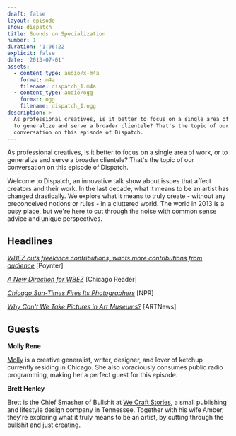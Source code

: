 ```yaml
---
draft: false
layout: episode
show: dispatch
title: Sounds on Specialization
number: 1
duration: '1:06:22'
explicit: false
date: '2013-07-01'
assets:
  - content_type: audio/x-m4a
    format: m4a
    filename: dispatch_1.m4a
  - content_type: audio/ogg
    format: ogg
    filename: dispatch_1.ogg
description: >-
  As professional creatives, is it better to focus on a single area of work, or
  to generalize and serve a broader clientele? That's the topic of our
  conversation on this episode of Dispatch.
---
```

As professional creatives, is it better to focus on a single area of work, or to generalize and serve a broader clientele? That's the topic of our conversation on this episode of Dispatch.

Welcome to Dispatch, an innovative talk show about issues that affect creators and their work. In the last decade, what it means to be an artist has changed drastically. We explore what it means to truly create - without any preconceived notions or rules - in a cluttered world. The world in 2013 is a busy place, but we're here to cut through the noise with common sense advice and unique perspectives.

## Headlines

[_WBEZ cuts freelance contributions, wants more contributions from audience_](http://www.poynter.org/latest-news/mediawire/215792/wbez-cuts-freelance-contributions-wants-more-contributions-from-audience) [Poynter]

[_A New Direction for WBEZ_](http://www.chicagoreader.com/chicago/public-media-wbez-paid-contributors-dueling-critics/Content?oid=9998631) [Chicago Reader]

[_Chicago Sun-Times Fires Its Photographers_](http://www.npr.org/blogs/thetwo-way/2013/05/30/187292393/chicago-sun-times-fires-its-photographers) [NPR]

[_Why Can't We Take Pictures in Art Museums?_](http://www.artnews.com/2013/05/13/photography-in-art-museums) [ARTNews]

## Guests

**Molly Rene**

[Molly](http://mollyrene.com) is a creative generalist, writer, designer, and lover of ketchup currently residing in Chicago. She also voraciously consumes public radio programming, making her a perfect guest for this episode.

**Brett Henley**

Brett is the Chief Smasher of Bullshit at [We Craft Stories](http://wecraftstories.com), a small publishing and lifestyle design company in Tennessee. Together with his wife Amber, they're exploring what it truly means to be an artist, by cutting through the bullshit and just creating.